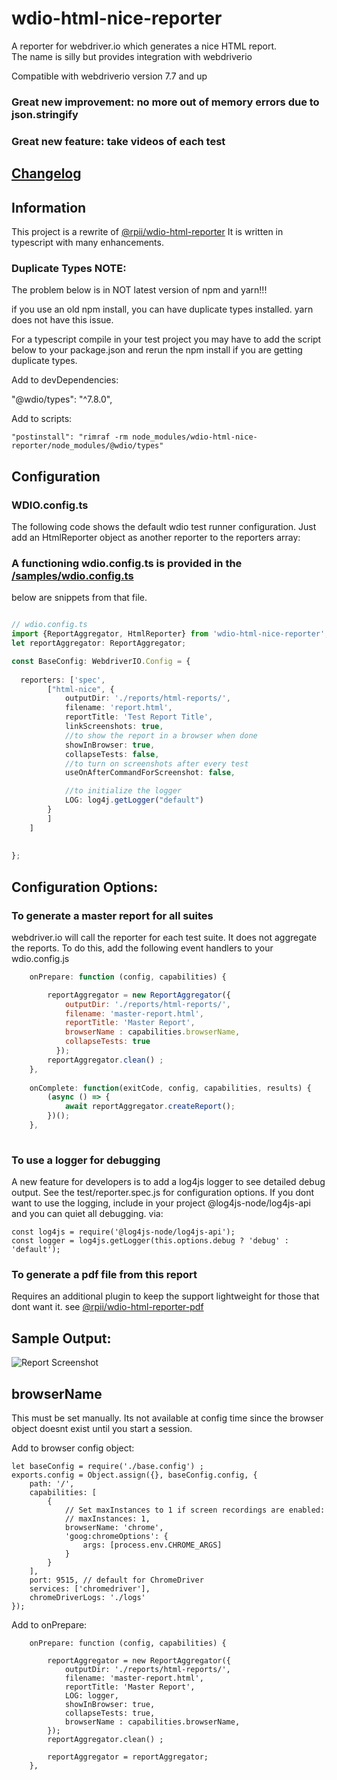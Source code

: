  # wdio-html-nice-reporter

A reporter for webdriver.io which generates a nice HTML report.  
The name is silly but provides integration with webdriverio

Compatible with webdriverio version 7.7 and up

### Great new improvement:  no more out of memory errors due to json.stringify

### Great new feature:  take videos of each test


## [Changelog](https://github.com/rpii/wdio-html-reporter/blob/master/changes.md)

## Information

This project is a rewrite of [@rpii/wdio-html-reporter](https://www.npmjs.com/package/wdio-html-reporter)
It is written in typescript with many enhancements.


### Duplicate Types NOTE:

The problem below is in NOT latest  version of npm and yarn!!!

if you use an old npm install, you can have duplicate types installed.  yarn does not have this issue.

For a typescript compile in your test project you may have to add the script below to your package.json and rerun the npm install if you are getting duplicate types.

Add to devDependencies:

"@wdio/types": "^7.8.0",

Add to scripts:

    "postinstall": "rimraf -rm node_modules/wdio-html-nice-reporter/node_modules/@wdio/types"


## Configuration

### WDIO.config.ts

The following code shows the default wdio test runner configuration. Just add an HtmlReporter object as another reporter to the reporters array:

### A functioning wdio.config.ts is provided in the [/samples/wdio.config.ts](/samples/wdio.config.ts)

below are snippets from that file.

```typescript

// wdio.config.ts
import {ReportAggregator, HtmlReporter} from 'wdio-html-nice-reporter';
let reportAggregator: ReportAggregator;

const BaseConfig: WebdriverIO.Config = {
    
  reporters: ['spec',
        ["html-nice", {
            outputDir: './reports/html-reports/',
            filename: 'report.html',
            reportTitle: 'Test Report Title',
            linkScreenshots: true,
            //to show the report in a browser when done
            showInBrowser: true,
            collapseTests: false,
            //to turn on screenshots after every test
            useOnAfterCommandForScreenshot: false,

            //to initialize the logger
            LOG: log4j.getLogger("default")
        }
        ]
    ]
    
 
};
```
## Configuration Options:
  
### To generate a master report for all suites

webdriver.io will call the reporter for each test suite.  It does not aggregate the reports.  To do this, add the following event handlers to your wdio.config.js

```javascript
    onPrepare: function (config, capabilities) {

        reportAggregator = new ReportAggregator({
            outputDir: './reports/html-reports/',
            filename: 'master-report.html',
            reportTitle: 'Master Report',
            browserName : capabilities.browserName,
            collapseTests: true
          });
        reportAggregator.clean() ;
    },
    
    onComplete: function(exitCode, config, capabilities, results) {
        (async () => {
            await reportAggregator.createReport();
        })();
    },
    
``` 
### To use a logger for debugging

A new feature for developers is to add a log4js logger to see detailed debug output.  See the test/reporter.spec.js for configuration options.
If you dont want to use the logging, include in your project @log4js-node/log4js-api and you can quiet all debugging.
via:

    const log4js = require('@log4js-node/log4js-api');
    const logger = log4js.getLogger(this.options.debug ? 'debug' : 'default');
 

  
### To generate a pdf file from this report

Requires an additional plugin to keep the support lightweight for those that dont want it.
see [@rpii/wdio-html-reporter-pdf](https://www.npmjs.com/package/@rpii/wdio-html-reporter-pdf)


## Sample Output:

![Report Screenshot](TestReport.png)

## browserName

This must be set manually.  Its not available at config time since the browser object doesnt exist until you start a session.

Add to browser config object:
```
let baseConfig = require('./base.config') ;
exports.config = Object.assign({}, baseConfig.config, {
    path: '/',
    capabilities: [
        {
            // Set maxInstances to 1 if screen recordings are enabled:
            // maxInstances: 1,
            browserName: 'chrome',
            'goog:chromeOptions': {
                args: [process.env.CHROME_ARGS]
            }
        }
    ],
    port: 9515, // default for ChromeDriver
    services: ['chromedriver'],
    chromeDriverLogs: './logs'
});
```

Add to onPrepare:
```
    onPrepare: function (config, capabilities) {

        reportAggregator = new ReportAggregator({
            outputDir: './reports/html-reports/',
            filename: 'master-report.html',
            reportTitle: 'Master Report',
            LOG: logger,
            showInBrowser: true,
            collapseTests: true,
            browserName : capabilities.browserName,
        });
        reportAggregator.clean() ;

        reportAggregator = reportAggregator;
    },
```
